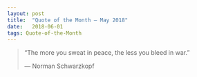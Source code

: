 ```yaml
---
layout:	post
title:	"Quote of the Month — May 2018"
date:	2018-06-01
tags: Quote-of-the-Month
---
```


  
> “The more you sweat in peace, the less you bleed in war.”
> 
> — Norman Schwarzkopf  